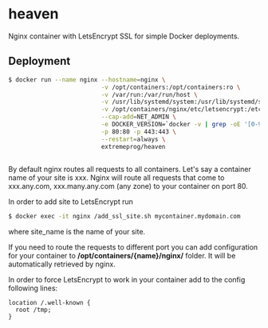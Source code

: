 # heaven
Nginx container with LetsEncrypt SSL for simple Docker deployments.

## Deployment

```bash
$ docker run --name nginx --hostname=nginx \
                          -v /opt/containers:/opt/containers:ro \
                          -v /var/run:/var/run/host \
                          -v /usr/lib/systemd/system:/usr/lib/systemd/system/host \
                          -v /opt/containers/nginx/etc/letsencrypt:/etc/letsencrypt \
                          --cap-add=NET_ADMIN \
                          -e DOCKER_VERSION=`docker -v | grep -oE '[0-9]+\.[0-9]+\.[0-9]+'` \
                          -p 80:80 -p 443:443 \
                          --restart=always \
                          extremeprog/heaven
                          
```

By default nginx routes all requests to all containers. Let's say a container name of your site is xxx.
Nginx will route all requests that come to xxx.any.com, xxx.many.any.com (any zone) to your container on port 80.

In order to add site to LetsEncrypt run

```bash
$ docker exec -it nginx /add_ssl_site.sh mycontainer.mydomain.com
```

where site_name is the name of your site.

If you need to route the requests to different port you can add configuration for your container to **/opt/containers/{name}/nginx/** folder.
It will be automatically retrieved by nginx.

In order to force LetsEncrypt to work in your container add to the config following lines:

```
location /.well-known {
  root /tmp;
}
```

